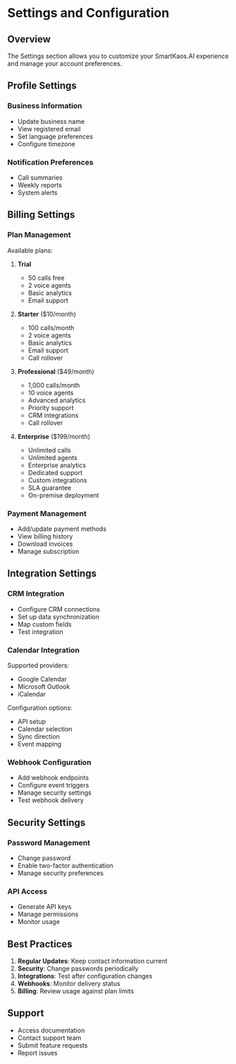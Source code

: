 # Settings and Configuration

## Overview
The Settings section allows you to customize your SmartKaos.AI experience and manage your account preferences.

## Profile Settings

### Business Information
- Update business name
- View registered email
- Set language preferences
- Configure timezone

### Notification Preferences
- Call summaries
- Weekly reports
- System alerts

## Billing Settings

### Plan Management
Available plans:
1. **Trial**
   - 50 calls free
   - 2 voice agents
   - Basic analytics
   - Email support

2. **Starter** ($10/month)
   - 100 calls/month
   - 2 voice agents
   - Basic analytics
   - Email support
   - Call rollover

3. **Professional** ($49/month)
   - 1,000 calls/month
   - 10 voice agents
   - Advanced analytics
   - Priority support
   - CRM integrations
   - Call rollover

4. **Enterprise** ($199/month)
   - Unlimited calls
   - Unlimited agents
   - Enterprise analytics
   - Dedicated support
   - Custom integrations
   - SLA guarantee
   - On-premise deployment

### Payment Management
- Add/update payment methods
- View billing history
- Download invoices
- Manage subscription

## Integration Settings

### CRM Integration
- Configure CRM connections
- Set up data synchronization
- Map custom fields
- Test integration

### Calendar Integration
Supported providers:
- Google Calendar
- Microsoft Outlook
- iCalendar

Configuration options:
- API setup
- Calendar selection
- Sync direction
- Event mapping

### Webhook Configuration
- Add webhook endpoints
- Configure event triggers
- Manage security settings
- Test webhook delivery

## Security Settings

### Password Management
- Change password
- Enable two-factor authentication
- Manage security preferences

### API Access
- Generate API keys
- Manage permissions
- Monitor usage

## Best Practices
1. **Regular Updates**: Keep contact information current
2. **Security**: Change passwords periodically
3. **Integrations**: Test after configuration changes
4. **Webhooks**: Monitor delivery status
5. **Billing**: Review usage against plan limits

## Support
- Access documentation
- Contact support team
- Submit feature requests
- Report issues